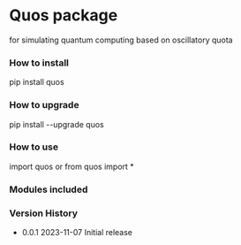# Quos package

for simulating quantum computing based on oscillatory quota

### How to install

pip install quos

### How to upgrade

pip install --upgrade quos

### How to use

import quos
or
from quos import \*

### Modules included

### Version History

- 0.0.1 2023-11-07 Initial release
